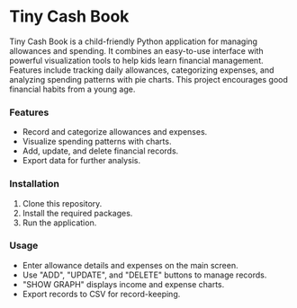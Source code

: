 # Tiny Cash Book

Tiny Cash Book is a child-friendly Python application for managing allowances and spending. It combines an easy-to-use interface with powerful visualization tools to help kids learn financial management. Features include tracking daily allowances, categorizing expenses, and analyzing spending patterns with pie charts. This project encourages good financial habits from a young age.

### Features
- Record and categorize allowances and expenses.
- Visualize spending patterns with charts.
- Add, update, and delete financial records.
- Export data for further analysis.

### Installation
1. Clone this repository.
2. Install the required packages.
3. Run the application.
  
### Usage
- Enter allowance details and expenses on the main screen.
- Use "ADD", "UPDATE", and "DELETE" buttons to manage records.
- "SHOW GRAPH" displays income and expense charts.
- Export records to CSV for record-keeping.
